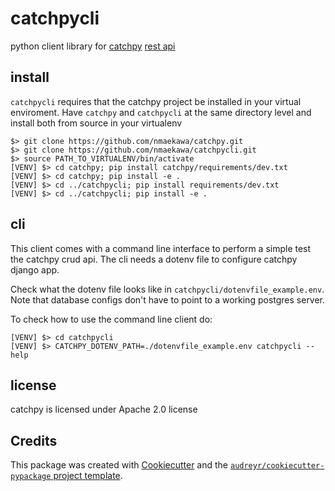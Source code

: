 catchpycli
==========


python  client library for [catchpy][catchpy_repo] [rest api][catchpy_api]


install
--------

`catchpycli` requires that the catchpy project be installed in your
virtual enviroment. Have `catchpy` and `catchpycli` at the same directory level
and install both from source in your virtualenv

    $> git clone https://github.com/nmaekawa/catchpy.git
    $> git clone https://github.com/nmaekawa/catchpycli.git
    $> source PATH_TO_VIRTUALENV/bin/activate
    [VENV] $> cd catchpy; pip install catchpy/requirements/dev.txt
    [VENV] $> cd catchpy; pip install -e .
    [VENV] $> cd ../catchpycli; pip install requirements/dev.txt
    [VENV] $> cd ../catchpycli; pip install -e .



cli
----

This client comes with a command line interface to perform a simple test the
catchpy crud api. The cli needs a dotenv file to configure catchpy django app.

Check what the dotenv file looks like in `catchpycli/dotenvfile_example.env`.
Note that database configs don't have to point to a working postgres server.

To check how to use the command line client do:

    [VENV] $> cd catchpycli
    [VENV] $> CATCHPY_DOTENV_PATH=./dotenvfile_example.env catchpycli --help


license
-------

catchpy is licensed under Apache 2.0 license


Credits
---------

This package was created with [Cookiecutter][cookiecutter] and the
[`audreyr/cookiecutter-pypackage` project template][cookiecutter_pypackage].



[catchpy_repo]: https://github.com/nmaekawa/catchpy
[catchpy_api]:
https://github.com/nmaekawa/catchpy/blob/master/anno/static/anno/catch_api.json
[cookiecutter]: https://github.com/audreyr/cookiecutter
[cookiecutter_pypackage]: https://github.com/audreyr/cookiecutter-pypackage
